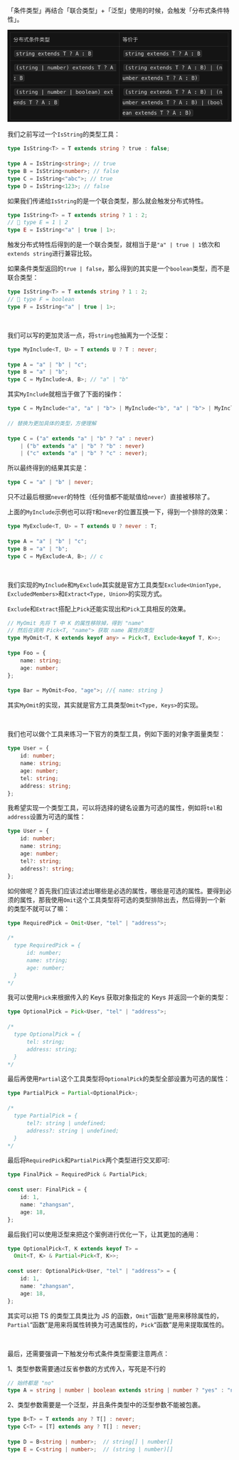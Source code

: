 「条件类型」再结合「联合类型」+「泛型」使用的时候，会触发「分布式条件特性」。

![alt text](./imgs/image.png)

我们之前写过一个`IsString`的类型工具：

```typescript
type IsString<T> = T extends string ? true : false;

type A = IsString<string>; // true
type B = IsString<number>; // false
type C = IsString<"abc">; // true
type D = IsString<123>; // false
```

如果我们传递给`IsString`的是一个联合类型，那么就会触发分布式特性。

```typescript
type IsString<T> = T extends string ? 1 : 2;
// 🤔 type E = 1 | 2
type E = IsString<"a" | true | 1>; 
```

触发分布式特性后得到的是一个联合类型，就相当于是`"a" | true | 1`依次和`extends string`进行兼容比较。

如果条件类型返回的`true | false`，那么得到的其实是一个`boolean`类型，而不是联合类型：

```typescript
type IsString<T> = T extends string ? 1 : 2;
// 🤔 type F = boolean
type F = IsString<"a" | true | 1>; 
```

<br />

我们可以写的更加灵活一点，将`string`也抽离为一个泛型：

```typescript
type MyInclude<T, U> = T extends U ? T : never;

type A = "a" | "b" | "c";
type B = "a" | "b";
type C = MyInclude<A, B>; // "a" | "b"
```

其实`MyInclude`就相当于做了下面的操作：

```typescript
type C = MyInclude<"a", "a" | "b"> | MyInclude<"b", "a" | "b"> | MyInclude<"c", "a" | "b">;

// 替换为更加具体的类型，方便理解

type C = ("a" extends "a" | "b" ? "a" : never)
	| ("b" extends "a" | "b" ? "b" : never)
	| ("c" extends "a" | "b" ? "c" : never);
```

所以最终得到的结果其实是：

```typescript
type C = "a" | "b" | never;
```

只不过最后根据`never`的特性（任何值都不能赋值给`never`）直接被移除了。

上面的`MyInclude`示例也可以将`T`和`never`的位置互换一下，得到一个排除的效果：

```typescript
type MyExclude<T, U> = T extends U ? never : T;

type A = "a" | "b" | "c";
type B = "a" | "b";
type C = MyExclude<A, B>; // c
```

<br />

我们实现的`MyInclude`和`MyExclude`其实就是官方工具类型`Exclude<UnionType, ExcludedMembers>`和`Extract<Type, Union>`的实现方式。

`Exclude`和`Extract`搭配上`Pick`还能实现出和`Pick`工具相反的效果。

```typescript
// MyOmit 先将 T 中 K 的属性移除掉，得到 "name"
// 然后在调用 Pick<T, "name"> 获取 name 属性的类型
type MyOmit<T, K extends keyof any> = Pick<T, Exclude<keyof T, K>>;

type Foo = {
    name: string;
    age: number;
};

type Bar = MyOmit<Foo, "age">; //{ name: string }
```

其实`MyOmit`的实现，其实就是官方工具类型`Omit<Type, Keys>`的实现。

<br />

我们也可以做个工具来练习一下官方的类型工具，例如下面的对象字面量类型：

```typescript
type User = {
    id: number;
    name: string;
    age: number;
    tel: string;
    address: string;
};
```

我希望实现一个类型工具，可以将选择的键名设置为可选的属性，例如将`tel`和`address`设置为可选的属性：

```typescript
type User = {
    id: number;
    name: string;
    age: number;
    tel?: string;
    address?: string;
};
```

如何做呢？首先我们应该过滤出哪些是必选的属性，哪些是可选的属性。要得到必须的属性，那我使用`Omit`这个工具类型将可选的类型排除出去，然后得到一个新的类型不就可以了嘛：

```typescript
type RequiredPick = Omit<User, "tel" | "address">;

/*
  type RequiredPick = {
      id: number;
      name: string;
      age: number;
  }
*/
```

我可以使用`Pick`来根据传入的 Keys 获取对象指定的 Keys 并返回一个新的类型：

```typescript
type OptionalPick = Pick<User, "tel" | "address">;

/*
  type OptionalPick = {
      tel: string;
      address: string;
  }
*/
```

最后再使用`Partial`这个工具类型将`OptionalPick`的类型全部设置为可选的属性：

```typescript
type PartialPick = Partial<OptionalPick>;

/*
  type PartialPick = {
      tel?: string | undefined;
      address?: string | undefined;
  }
*/
```

最后将`RequiredPick`和`PartialPick`两个类型进行交叉即可:

```typescript
type FinalPick = RequiredPick & PartialPick;

const user: FinalPick = {
    id: 1,
    name: "zhangsan",
    age: 18,
};
```

最后我们可以使用泛型来把这个案例进行优化一下，让其更加的通用：

```typescript
type OptionalPick<T, K extends keyof T> = 
  Omit<T, K> & Partial<Pick<T, K>>; 

const user: OptionalPick<User, "tel" | "address"> = {
    id: 1,
    name: "zhangsan",
    age: 18,
};
```

其实可以把 TS 的类型工具类比为 JS 的函数，`Omit`“函数”是用来移除属性的，`Partial`“函数”是用来将属性转换为可选属性的，`Pick`“函数”是用来提取属性的。

<br />

最后，还需要强调一下触发分布式条件类型需要注意两点：

1、类型参数需要通过反省参数的方式传入，写死是不行的

```typescript
// 始终都是 "no"
type A = string | number | boolean extends string | number ? "yes" : "no";  
```

2、类型参数需要是一个泛型，并且条件类型中的泛型参数不能被包裹。

```typescript
type B<T> = T extends any ? T[] : never;
type C<T> = [T] extends any ? T[] : never;

type D = B<string | number>;  // string[] | number[]
type E = C<string | number>;  // (string | number)[]
```